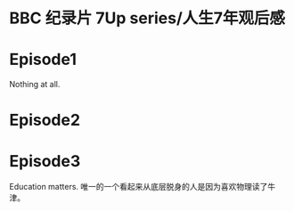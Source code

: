 # BBC 纪录片 7Up series/人生7年观后感

# Episode1

Nothing at all.

# Episode2

# Episode3

Education matters. 唯一的一个看起来从底层脱身的人是因为喜欢物理读了牛津。